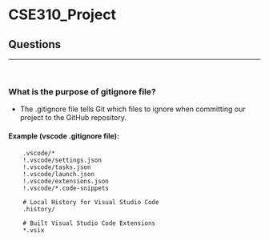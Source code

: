 # CSE310_Project

## Questions

---

<br/>

### What is the purpose of gitignore file?

- The .gitignore file tells Git which files to ignore when committing our project to the GitHub repository.

#### Example (vscode .gitignore file):

```
    .vscode/*
    !.vscode/settings.json
    !.vscode/tasks.json
    !.vscode/launch.json
    !.vscode/extensions.json
    !.vscode/*.code-snippets

    # Local History for Visual Studio Code
    .history/

    # Built Visual Studio Code Extensions
    *.vsix
```
